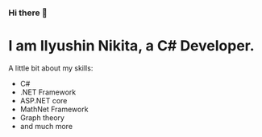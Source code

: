 ### Hi there 👋
# I am Ilyushin Nikita, a C# Developer.
А little bit about my skills:
- C#
- .NET Framework
- ASP.NET core
- MathNet Framework
- Graph theory
- and much more

<!--
**SlepoyShaman/SlepoyShaman** is a ✨ _special_ ✨ repository because its `README.md` (this file) appears on your GitHub profile.

Here are some ideas to get you started:

- 🔭 I’m currently working on ...
- 🌱 I’m currently learning ...
- 👯 I’m looking to collaborate on ...
- 🤔 I’m looking for help with ...
- 💬 Ask me about ...
- 📫 How to reach me: ...
- 😄 Pronouns: ...
- ⚡ Fun fact: ...
-->
